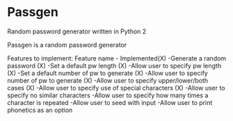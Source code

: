 Passgen
=======

Random password generator written in Python 2

Passgen is a random password generator

Features to implement:
Feature name - Implemented(X)
-Generate a random password  (X)
-Set a default pw length  (X)
-Allow user to specify pw length  (X)
-Set a default number of pw to generate  (X)
-Allow user to specify number of pw to generate  (X)
-Allow user to specify upper/lower/both cases  (X)
-Allow user to specify use of special characters  (X)
-Allow user to specify no similar characters
-Allow user to specify how many times a character is repeated
-Allow user to seed with input
-Allow user to print phonetics as an option
